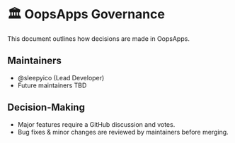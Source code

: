 # 🏛 OopsApps Governance
This document outlines how decisions are made in OopsApps.

## Maintainers  
- @sleepyico (Lead Developer)  
- Future maintainers TBD

## Decision-Making  
- Major features require a GitHub discussion and votes.  
- Bug fixes & minor changes are reviewed by maintainers before merging.
